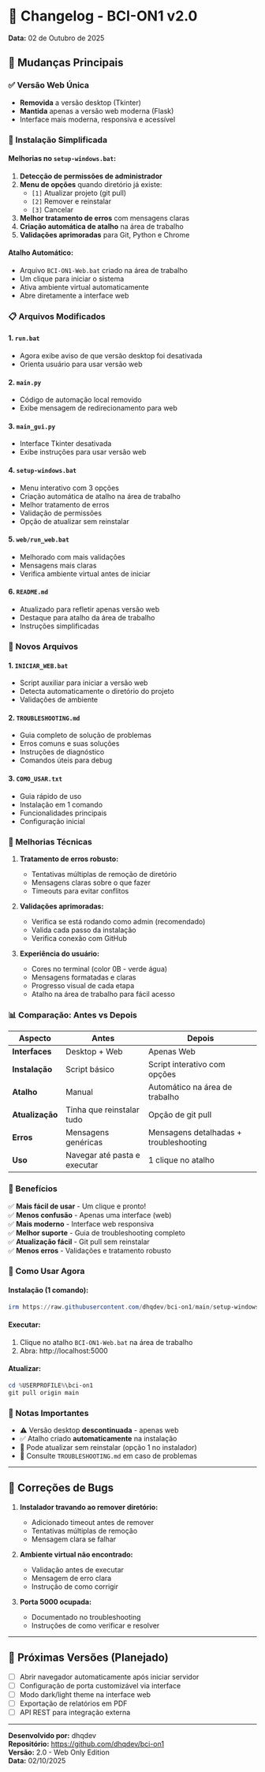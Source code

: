 # 📝 Changelog - BCI-ON1 v2.0

**Data:** 02 de Outubro de 2025

## 🎯 Mudanças Principais

### ✅ Versão Web Única
- **Removida** a versão desktop (Tkinter)
- **Mantida** apenas a versão web moderna (Flask)
- Interface mais moderna, responsiva e acessível

### 🚀 Instalação Simplificada

#### Melhorias no `setup-windows.bat`:
1. **Detecção de permissões de administrador**
2. **Menu de opções** quando diretório já existe:
   - `[1]` Atualizar projeto (git pull)
   - `[2]` Remover e reinstalar
   - `[3]` Cancelar
3. **Melhor tratamento de erros** com mensagens claras
4. **Criação automática de atalho** na área de trabalho
5. **Validações aprimoradas** para Git, Python e Chrome

#### Atalho Automático:
- Arquivo `BCI-ON1-Web.bat` criado na área de trabalho
- Um clique para iniciar o sistema
- Ativa ambiente virtual automaticamente
- Abre diretamente a interface web

### 📋 Arquivos Modificados

#### 1. `run.bat`
- Agora exibe aviso de que versão desktop foi desativada
- Orienta usuário para usar versão web

#### 2. `main.py`
- Código de automação local removido
- Exibe mensagem de redirecionamento para web

#### 3. `main_gui.py`
- Interface Tkinter desativada
- Exibe instruções para usar versão web

#### 4. `setup-windows.bat`
- Menu interativo com 3 opções
- Criação automática de atalho na área de trabalho
- Melhor tratamento de erros
- Validação de permissões
- Opção de atualizar sem reinstalar

#### 5. `web/run_web.bat`
- Melhorado com mais validações
- Mensagens mais claras
- Verifica ambiente virtual antes de iniciar

#### 6. `README.md`
- Atualizado para refletir apenas versão web
- Destaque para atalho da área de trabalho
- Instruções simplificadas

### 📁 Novos Arquivos

#### 1. `INICIAR_WEB.bat`
- Script auxiliar para iniciar a versão web
- Detecta automaticamente o diretório do projeto
- Validações de ambiente

#### 2. `TROUBLESHOOTING.md`
- Guia completo de solução de problemas
- Erros comuns e suas soluções
- Instruções de diagnóstico
- Comandos úteis para debug

#### 3. `COMO_USAR.txt`
- Guia rápido de uso
- Instalação em 1 comando
- Funcionalidades principais
- Configuração inicial

### 🔧 Melhorias Técnicas

1. **Tratamento de erros robusto:**
   - Tentativas múltiplas de remoção de diretório
   - Mensagens claras sobre o que fazer
   - Timeouts para evitar conflitos

2. **Validações aprimoradas:**
   - Verifica se está rodando como admin (recomendado)
   - Valida cada passo da instalação
   - Verifica conexão com GitHub

3. **Experiência do usuário:**
   - Cores no terminal (color 0B - verde água)
   - Mensagens formatadas e claras
   - Progresso visual de cada etapa
   - Atalho na área de trabalho para fácil acesso

### 📊 Comparação: Antes vs Depois

| Aspecto | Antes | Depois |
|---------|-------|--------|
| **Interfaces** | Desktop + Web | Apenas Web |
| **Instalação** | Script básico | Script interativo com opções |
| **Atalho** | Manual | Automático na área de trabalho |
| **Atualização** | Tinha que reinstalar tudo | Opção de git pull |
| **Erros** | Mensagens genéricas | Mensagens detalhadas + troubleshooting |
| **Uso** | Navegar até pasta e executar | 1 clique no atalho |

### 🎯 Benefícios

✅ **Mais fácil de usar** - Um clique e pronto!  
✅ **Menos confusão** - Apenas uma interface (web)  
✅ **Mais moderno** - Interface web responsiva  
✅ **Melhor suporte** - Guia de troubleshooting completo  
✅ **Atualização fácil** - Git pull sem reinstalar  
✅ **Menos erros** - Validações e tratamento robusto  

### 🚀 Como Usar Agora

#### Instalação (1 comando):
```powershell
irm https://raw.githubusercontent.com/dhqdev/bci-on1/main/setup-windows.bat -OutFile setup.bat; .\setup.bat
```

#### Executar:
1. Clique no atalho `BCI-ON1-Web.bat` na área de trabalho
2. Abra: http://localhost:5000

#### Atualizar:
```powershell
cd %USERPROFILE%\bci-on1
git pull origin main
```

### 📌 Notas Importantes

- ⚠️ Versão desktop **descontinuada** - apenas web
- ✅ Atalho criado **automaticamente** na instalação
- 🔄 Pode atualizar sem reinstalar (opção 1 no instalador)
- 📖 Consulte `TROUBLESHOOTING.md` em caso de problemas

---

## 🐛 Correções de Bugs

1. **Instalador travando ao remover diretório:**
   - Adicionado timeout antes de remover
   - Tentativas múltiplas de remoção
   - Mensagem clara se falhar

2. **Ambiente virtual não encontrado:**
   - Validação antes de executar
   - Mensagem de erro clara
   - Instrução de como corrigir

3. **Porta 5000 ocupada:**
   - Documentado no troubleshooting
   - Instruções de como verificar e resolver

---

## 📅 Próximas Versões (Planejado)

- [ ] Abrir navegador automaticamente após iniciar servidor
- [ ] Configuração de porta customizável via interface
- [ ] Modo dark/light theme na interface web
- [ ] Exportação de relatórios em PDF
- [ ] API REST para integração externa

---

**Desenvolvido por:** dhqdev  
**Repositório:** https://github.com/dhqdev/bci-on1  
**Versão:** 2.0 - Web Only Edition  
**Data:** 02/10/2025
